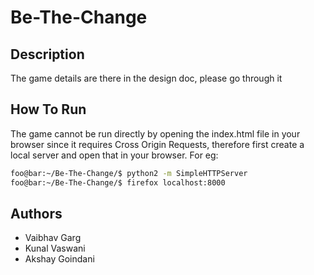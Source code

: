 # Be-The-Change

## Description

The game details are there in the design doc, please go through it

## How To Run

The game cannot be run directly by opening the index.html file in your browser since it requires Cross Origin Requests, therefore first create a local server and open that in your browser. For eg: 

```bash
foo@bar:~/Be-The-Change/$ python2 -m SimpleHTTPServer
foo@bar:~/Be-The-Change/$ firefox localhost:8000
```

## Authors

* Vaibhav Garg
* Kunal Vaswani
* Akshay Goindani
